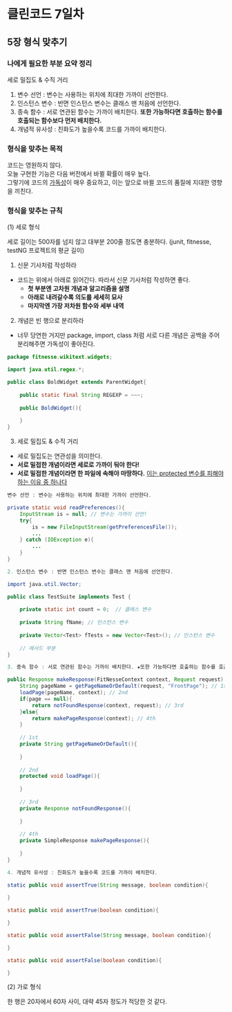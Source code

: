 # 클린코드 7일차

## 5장 형식 맞추기

### 나에게 필요한 부분 요약 정리

세로 밀집도 & 수직 거리
1. 변수 선언 : 변수는 사용하는 위치에 최대한 가까이 선언한다.
2. 인스턴스 변수 : 반면 인스턴스 변수는 클래스 맨 처음에 선언한다.
3. 종속 함수 : 서로 연관된 함수는 가까이 배치한다. **또한 가능하다면 호출하는 함수를 호출되는 함수보다 먼저 배치한다.**
4. 개념적 유사성 : 친화도가 높을수록 코드를 가까이 배치한다.

### 형식을 맞추는 목적

코드는 영원하지 않다. <br/>
오늘 구현한 기능은 다음 버전에서 바뀔 확률이 매우 높다. <br/>
그렇기에 코드의 <u>가독성</u>이 매우 중요하고, 이는 앞으로 바뀔 코드의 품질에 지대한 영향을 끼친다. 

### 형식을 맞추는 규칙

(1) 세로 형식

세로 길이는 500자를 넘지 않고 대부분 200줄 정도면 충분하다. (junit, fitnesse, testNG 프로젝트의 평균 길이)

1. 신문 기사처럼 작성하라
- 코드는 위에서 아래로 읽어간다. 따라서 신문 기사처럼 작성하면 좋다.
  - **첫 부분엔 고차원 개념과 알고리즘을 설명**
  - **아래로 내려갈수록 의도를 세세히 묘사**
  - **마지막엔 가장 저차원 함수와 세부 내역**

2. 개념은 빈 행으로 분리하라

- 너무 당연한 거지만 package, import, class 처럼 서로 다른 개념은 공백을 주어 분리해주면 가독성이 좋아진다.

```java
package fitnesse.wikitext.widgets;

import java.util.regex.*;

public class BoldWidget extends ParentWidget{
    
    public static final String REGEXP = ~~~;
    
    public BoldWidget(){
        
    }
}
```

3. 세로 밀집도 & 수직 거리
- 세로 밀집도는 연관성을 의미한다.
- **서로 밀접한 개념이라면 세로로 가까이 둬야 한다!**
- **서로 밀접한 개념이라면 한 파일에 속해야 마땅하다.** <u>이는 protected 변수를 피해야 하는 이유 중 하나다</u>
  
```java
변수 선언 : 변수는 사용하는 위치에 최대한 가까이 선언한다.

private static void readPreferences(){
    InputStream is = null; // 변수는 가까이 선언!
    try{
        is = new FileInputStream(getPreferencesFile());
        ...
    } catch (IOException e){
        ...
    }
}
```

```java
2. 인스턴스 변수 : 반면 인스턴스 변수는 클래스 맨 처음에 선언한다.

import java.util.Vector;

public class TestSuite implements Test {
    
    private static int count = 0;  // 클래스 변수 
    
    private String fName; // 인스턴스 변수
    
    private Vector<Test> fTests = new Vector<Test>(); // 인스턴스 변수
    
    // 메서드 부분
}
```


```java
3. 종속 함수 : 서로 연관된 함수는 가까이 배치한다. ★또한 가능하다면 호출하는 함수를 호출되는 함수보다 먼저 배치한다.★

public Response makeResponse(FitNesseContext context, Request request) throws Exception{
    String pageName = getPageNameOrDefault(request, "FrontPage"); // 1st
    loadPage(pageName, context); // 2nd
    if(page == null){
        return notFoundResponse(context, request); // 3rd
    }else{
        return makePageResponse(context); // 4th
    }
    
    // 1st
    private String getPageNameOrDefault(){
        
    }
    
    // 2nd
    protected void loadPage(){
        
    }
    
    // 3rd
    private Response notFoundResponse(){
        
    }
    
    // 4th
    private SimpleResponse makePageResponse(){
        
    }
}
```

```java
4. 개념적 유사성 : 친화도가 높을수록 코드를 가까이 배치한다.

static public void assertTrue(String message, boolean condition){
    
}

static public void assertTrue(boolean condition){

}

static public void assertFalse(String message, boolean condition){

}

static public void assertFalse(boolean condition){

}
```



(2) 가로 형식

한 행은 20자에서 60자 사이, 대략 45자 정도가 적당한 것 같다.


